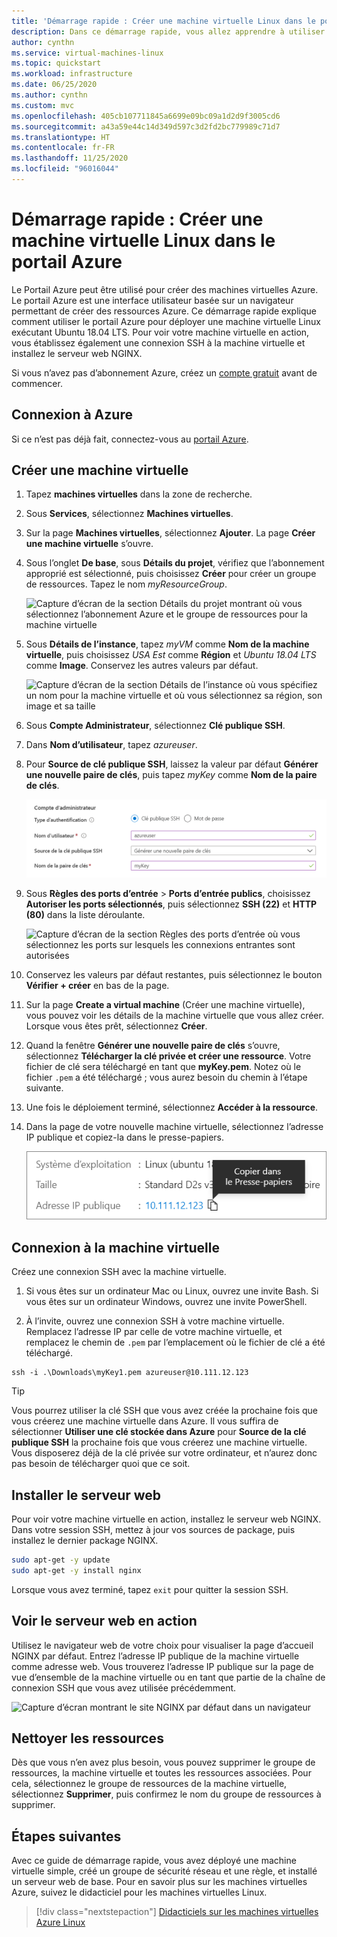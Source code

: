 ```yaml
---
title: 'Démarrage rapide : Créer une machine virtuelle Linux dans le portail Azure'
description: Dans ce démarrage rapide, vous allez apprendre à utiliser le Portail Azure pour créer une machine virtuelle Linux.
author: cynthn
ms.service: virtual-machines-linux
ms.topic: quickstart
ms.workload: infrastructure
ms.date: 06/25/2020
ms.author: cynthn
ms.custom: mvc
ms.openlocfilehash: 405cb107711845a6699e09bc09a1d2d9f3005cd6
ms.sourcegitcommit: a43a59e44c14d349d597c3d2fd2bc779989c71d7
ms.translationtype: HT
ms.contentlocale: fr-FR
ms.lasthandoff: 11/25/2020
ms.locfileid: "96016044"
---
```

# <a name="quickstart-create-a-linux-virtual-machine-in-the-azure-portal"></a>Démarrage rapide : Créer une machine virtuelle Linux dans le portail Azure

Le Portail Azure peut être utilisé pour créer des machines virtuelles Azure. Le portail Azure est une interface utilisateur basée sur un navigateur permettant de créer des ressources Azure. Ce démarrage rapide explique comment utiliser le portail Azure pour déployer une machine virtuelle Linux exécutant Ubuntu 18.04 LTS. Pour voir votre machine virtuelle en action, vous établissez également une connexion SSH à la machine virtuelle et installez le serveur web NGINX.

Si vous n’avez pas d’abonnement Azure, créez un [compte gratuit](https://azure.microsoft.com/free/?WT.mc_id=A261C142F) avant de commencer.

## <a name="sign-in-to-azure"></a>Connexion à Azure

Si ce n’est pas déjà fait, connectez-vous au [portail Azure](https://portal.azure.com).

## <a name="create-virtual-machine"></a>Créer une machine virtuelle

1. Tapez **machines virtuelles** dans la zone de recherche.
1. Sous **Services**, sélectionnez **Machines virtuelles**.
1. Sur la page **Machines virtuelles**, sélectionnez **Ajouter**. La page **Créer une machine virtuelle** s’ouvre.
1. Sous l’onglet **De base**, sous **Détails du projet**, vérifiez que l’abonnement approprié est sélectionné, puis choisissez **Créer** pour créer un groupe de ressources. Tapez le nom *myResourceGroup*. 

    ![Capture d’écran de la section Détails du projet montrant où vous sélectionnez l’abonnement Azure et le groupe de ressources pour la machine virtuelle](./media/quick-create-portal/project-details.png)

1. Sous **Détails de l’instance**, tapez *myVM* comme **Nom de la machine virtuelle**, puis choisissez *USA Est* comme **Région** et *Ubuntu 18.04 LTS* comme **Image**. Conservez les autres valeurs par défaut.

    ![Capture d’écran de la section Détails de l’instance où vous spécifiez un nom pour la machine virtuelle et où vous sélectionnez sa région, son image et sa taille](./media/quick-create-portal/instance-details.png)

1. Sous **Compte Administrateur**, sélectionnez **Clé publique SSH**.

1. Dans **Nom d’utilisateur**, tapez *azureuser*.

1. Pour **Source de clé publique SSH**, laissez la valeur par défaut **Générer une nouvelle paire de clés**, puis tapez *myKey* comme **Nom de la paire de clés**.

    ![Capture d’écran de la section Compte d’administrateur où vous sélectionnez un type d’authentification et où fournissez les informations d’identification de l’administrateur](./media/quick-create-portal/administrator-account.png)

1. Sous **Règles des ports d’entrée** > **Ports d’entrée publics**, choisissez **Autoriser les ports sélectionnés**, puis sélectionnez **SSH (22)** et **HTTP (80)** dans la liste déroulante. 

    ![Capture d’écran de la section Règles des ports d’entrée où vous sélectionnez les ports sur lesquels les connexions entrantes sont autorisées](./media/quick-create-portal/inbound-port-rules.png)

1. Conservez les valeurs par défaut restantes, puis sélectionnez le bouton **Vérifier + créer** en bas de la page.

1. Sur la page **Create a virtual machine** (Créer une machine virtuelle), vous pouvez voir les détails de la machine virtuelle que vous allez créer. Lorsque vous êtes prêt, sélectionnez **Créer**.

1. Quand la fenêtre **Générer une nouvelle paire de clés** s’ouvre, sélectionnez **Télécharger la clé privée et créer une ressource**. Votre fichier de clé sera téléchargé en tant que **myKey.pem**. Notez où le fichier `.pem` a été téléchargé ; vous aurez besoin du chemin à l’étape suivante.

1. Une fois le déploiement terminé, sélectionnez **Accéder à la ressource**.

1. Dans la page de votre nouvelle machine virtuelle, sélectionnez l’adresse IP publique et copiez-la dans le presse-papiers.


    ![Capture d’écran montrant comment copier l’adresse IP pour la machine virtuelle](./media/quick-create-portal/ip-address.png)

## <a name="connect-to-virtual-machine"></a>Connexion à la machine virtuelle

Créez une connexion SSH avec la machine virtuelle.

1. Si vous êtes sur un ordinateur Mac ou Linux, ouvrez une invite Bash. Si vous êtes sur un ordinateur Windows, ouvrez une invite PowerShell. 

1. À l’invite, ouvrez une connexion SSH à votre machine virtuelle. Remplacez l’adresse IP par celle de votre machine virtuelle, et remplacez le chemin de `.pem` par l’emplacement où le fichier de clé a été téléchargé.

```console
ssh -i .\Downloads\myKey1.pem azureuser@10.111.12.123
```

> [!TIP]
> Vous pourrez utiliser la clé SSH que vous avez créée la prochaine fois que vous créerez une machine virtuelle dans Azure. Il vous suffira de sélectionner **Utiliser une clé stockée dans Azure** pour **Source de la clé publique SSH** la prochaine fois que vous créerez une machine virtuelle. Vous disposerez déjà de la clé privée sur votre ordinateur, et n’aurez donc pas besoin de télécharger quoi que ce soit.

## <a name="install-web-server"></a>Installer le serveur web

Pour voir votre machine virtuelle en action, installez le serveur web NGINX. Dans votre session SSH, mettez à jour vos sources de package, puis installez le dernier package NGINX.

```bash
sudo apt-get -y update
sudo apt-get -y install nginx
```

Lorsque vous avez terminé, tapez `exit` pour quitter la session SSH.


## <a name="view-the-web-server-in-action"></a>Voir le serveur web en action

Utilisez le navigateur web de votre choix pour visualiser la page d’accueil NGINX par défaut. Entrez l’adresse IP publique de la machine virtuelle comme adresse web. Vous trouverez l’adresse IP publique sur la page de vue d’ensemble de la machine virtuelle ou en tant que partie de la chaîne de connexion SSH que vous avez utilisée précédemment.

![Capture d’écran montrant le site NGINX par défaut dans un navigateur](./media/quick-create-portal/nginx.png)

## <a name="clean-up-resources"></a>Nettoyer les ressources

Dès que vous n’en avez plus besoin, vous pouvez supprimer le groupe de ressources, la machine virtuelle et toutes les ressources associées. Pour cela, sélectionnez le groupe de ressources de la machine virtuelle, sélectionnez **Supprimer**, puis confirmez le nom du groupe de ressources à supprimer.

## <a name="next-steps"></a>Étapes suivantes

Avec ce guide de démarrage rapide, vous avez déployé une machine virtuelle simple, créé un groupe de sécurité réseau et une règle, et installé un serveur web de base. Pour en savoir plus sur les machines virtuelles Azure, suivez le didacticiel pour les machines virtuelles Linux.

> [!div class="nextstepaction"]
> [Didacticiels sur les machines virtuelles Azure Linux](./tutorial-manage-vm.md)

